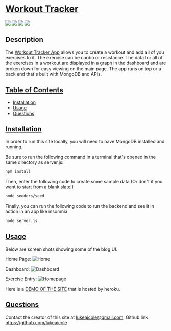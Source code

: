 # <ins>Workout Tracker</ins>
![](https://img.shields.io/badge/JavaScript-323330?style=for-the-badge&logo=javascript&logoColor=F7DF1E)
![](https://img.shields.io/badge/Node.js-43853D?style=for-the-badge&logo=node.js&logoColor=white)
![](https://img.shields.io/badge/MongoDB-4EA94B?style=for-the-badge&logo=mongodb&logoColor=white)
![](https://img.shields.io/badge/Express.js-404D59?style=for-the-badge)
## Description

The [Workout Tracker App](https://agile-eyrie-11044.herokuapp.com/?id=6168f21f7f90cd0016337188) allows you to create a workout and add all of you exercises to it. The exercise can be cardio or resistance. The data for all of the exercises in a workout are displayed in a graph in the dashboard and are broken down for easy viewing on the main page. The app runs on top or a back end that's built with MongoDB and APIs.

## <ins>Table of Contents</ins>
- [Installation](#installation)
- [Usage](#usage)
- [Questions](#questions)

## <ins>Installation</ins>

In order to run this site locally, you will need to have MongoDB installed and running. 

Be sure to run the following command in a terminal that's opened in the same directory as server.js:
 ```md
 npm install
 ```
Then, enter the following code to create some sample data (Or don't if you want to start from a blank slate!)
 ```md
node seeders/seed
 ```

Finally, you can run the following code to run the backend and see it in action in an app like insomnia

 ```md
node server.js
 ```


## <ins>Usage</ins>

Below are screen shots showing some of the blog UI. 

Home Page:
![Home](images/home.JPG)

Dashboard:
![Dashboard](image/dashboard.JPG)

Exercise Entry:
![Homepage](image/exercise.JPG)

Here is a [DEMO OF THE SITE](https://agile-eyrie-11044.herokuapp.com/?id=616906fb5711900016c104d4) that is hosted by heroku. 


## <ins>Questions</ins>
Contact the creator of this site at lukeajcole@gmail.com. Github link: https://github.com/lukeajcole


